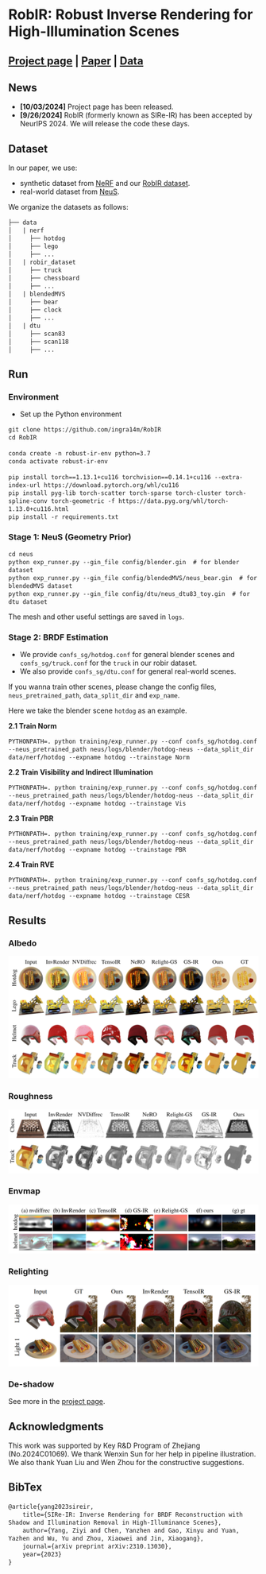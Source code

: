 # RobIR: Robust Inverse Rendering for High-Illumination Scenes

## [Project page](https://ingra14m.github.io/RobIR_website) | [Paper](https://arxiv.org/abs/2310.13030) | [Data](https://drive.google.com/drive/folders/1maQVCc7xTxv9NYmWxLFT3bu0M9J4XhK0?usp=sharing)



## News

- **[10/03/2024]** Project page has been released.
- **[9/26/2024]** RobIR (formerly known as SIRe-IR) has been accepted by NeurIPS 2024. We will release the code these days.



## Dataset

In our paper, we use:

- synthetic dataset from [NeRF](https://drive.google.com/drive/folders/128yBriW1IG_3NJ5Rp7APSTZsJqdJdfc1) and our [RobIR dataset](https://drive.google.com/drive/folders/1maQVCc7xTxv9NYmWxLFT3bu0M9J4XhK0?usp=sharing).
- real-world dataset from [NeuS](https://www.dropbox.com/sh/w0y8bbdmxzik3uk/AAAaZffBiJevxQzRskoOYcyja?dl=0).

We organize the datasets as follows:

```
├── data
│   | nerf 
│     ├── hotdog
│     ├── lego 
│     ├── ...
│   | robir_dataset
│     ├── truck
│     ├── chessboard
│     ├── ...
│   | blendedMVS
│     ├── bear
│     ├── clock
│     ├── ...
│   | dtu
│     ├── scan83
│     ├── scan118
│     ├── ...
```

## Run

### Environment

- Set up the Python environment

```shell
git clone https://github.com/ingra14m/RobIR
cd RobIR

conda create -n robust-ir-env python=3.7
conda activate robust-ir-env

pip install torch==1.13.1+cu116 torchvision==0.14.1+cu116 --extra-index-url https://download.pytorch.org/whl/cu116
pip install pyg-lib torch-scatter torch-sparse torch-cluster torch-spline-conv torch-geometric -f https://data.pyg.org/whl/torch-1.13.0+cu116.html
pip install -r requirements.txt
```



### Stage 1: NeuS (Geometry Prior)

```shell
cd neus
python exp_runner.py --gin_file config/blender.gin  # for blender dataset
python exp_runner.py --gin_file config/blendedMVS/neus_bear.gin  # for blendedMVS dataset
python exp_runner.py --gin_file config/dtu/neus_dtu83_toy.gin  # for dtu dataset
```

The mesh and other useful settings are saved in `logs`.



### Stage 2: BRDF Estimation

- We provide `confs_sg/hotdog.conf` for general blender scenes and `confs_sg/truck.conf` for the `truck` in our robir dataset.
- We also provide `confs_sg/dtu.conf` for general real-world scenes.

If you wanna train other scenes, please change the config files, `neus_pretrained_path`, `data_split_dir` and `exp_name`.

Here we take the blender scene `hotdog` as an example.

**2.1 Train Norm**

```shell
PYTHONPATH=. python training/exp_runner.py --conf confs_sg/hotdog.conf --neus_pretrained_path neus/logs/blender/hotdog-neus --data_split_dir data/nerf/hotdog --expname hotdog --trainstage Norm
```

**2.2 Train Visibility and Indirect Illumination**

```shell
PYTHONPATH=. python training/exp_runner.py --conf confs_sg/hotdog.conf --neus_pretrained_path neus/logs/blender/hotdog-neus --data_split_dir data/nerf/hotdog --expname hotdog --trainstage Vis
```

**2.3 Train PBR**

```shell
PYTHONPATH=. python training/exp_runner.py --conf confs_sg/hotdog.conf --neus_pretrained_path neus/logs/blender/hotdog-neus --data_split_dir data/nerf/hotdog --expname hotdog --trainstage PBR
```

**2.4 Train RVE**

```shell
PYTHONPATH=. python training/exp_runner.py --conf confs_sg/hotdog.conf --neus_pretrained_path neus/logs/blender/hotdog-neus --data_split_dir data/nerf/hotdog --expname hotdog --trainstage CESR
```



## Results

### Albedo

<img src="assets/albedo.png" alt="image-20231020012659356" style="zoom:50%;" />

### Roughness

<img src="assets/roughness.png" alt="image-20231020012659356" style="zoom:50%;" />

### Envmap

<img src="assets/envmap.png" alt="image-20231020012659356" style="zoom:50%;" />

### Relighting

<img src="assets/relighting.png" alt="image-20231020012659356" style="zoom:50%;" />

### De-shadow

See more in the [project page](https://ingra14m.github.io/RobIR_website).

## Acknowledgments

This work was supported by Key R\&D Program of Zhejiang (No.2024C01069). We thank Wenxin Sun for her help in pipeline illustration. We also thank Yuan Liu and Wen Zhou for the constructive suggestions. 

## BibTex

```
@article{yang2023sireir,
    title={SIRe-IR: Inverse Rendering for BRDF Reconstruction with Shadow and Illumination Removal in High-Illuminance Scenes},
    author={Yang, Ziyi and Chen, Yanzhen and Gao, Xinyu and Yuan, Yazhen and Wu, Yu and Zhou, Xiaowei and Jin, Xiaogang},
    journal={arXiv preprint arXiv:2310.13030},
    year={2023}
}
```
